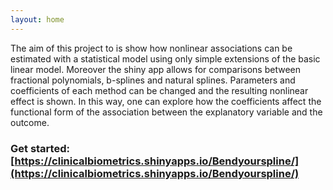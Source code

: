 ```yaml
---
layout: home
---
```


The aim of this project to is show how nonlinear associations can be estimated with a statistical model using only simple extensions of the basic linear model. Moreover the shiny app allows for comparisons between fractional polynomials, b-splines and natural splines. Parameters and coefficients of each method can be changed and the resulting nonlinear effect is shown. In this way, one can explore how the coefficients affect the functional form of the association between the explanatory variable and the outcome.

### Get started: [https://clinicalbiometrics.shinyapps.io/Bendyourspline/](https://clinicalbiometrics.shinyapps.io/Bendyourspline/)

